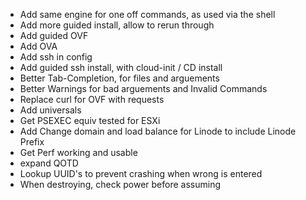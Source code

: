 * Add same engine for one off commands, as used via the shell
* Add more guided install, allow to rerun through
* Add guided OVF
* Add OVA
* Add ssh in config
* Add guided ssh install, with cloud-init / CD install
* Better Tab-Completion, for files and arguements
* Better Warnings for bad arguements and Invalid Commands
* Replace curl for OVF with requests
* Add universals
* Get PSEXEC equiv tested for ESXi
* Add Change domain and load balance for Linode to include Linode Prefix
* Get Perf working and usable
* expand QOTD
* Lookup UUID's to prevent crashing when wrong is entered
* When destroying, check power before assuming
